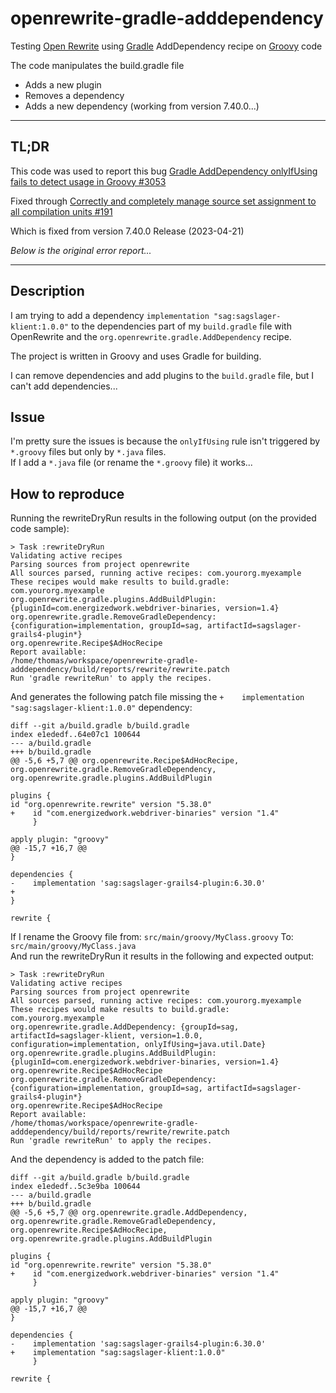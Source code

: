 # openrewrite-gradle-adddependency
Testing [Open Rewrite](https://docs.openrewrite.org/) using [Gradle](https://gradle.org/) AddDependency recipe on [Groovy](https://groovy-lang.org/) code

The code manipulates the build.gradle file
 * Adds a new plugin
 * Removes a dependency
 * Adds a new dependency (working from version 7.40.0...) 

---

## TL;DR

This code was used to report this bug [Gradle AddDependency onlyIfUsing fails to detect usage in Groovy #3053 ](https://github.com/openrewrite/rewrite/issues/3053)

Fixed through [Correctly and completely manage source set assignment to all compilation units #191](https://github.com/openrewrite/rewrite-gradle-plugin/pull/191)

Which is fixed from version 7.40.0 Release (2023-04-21)

_Below is the original error report..._

---

## Description
I am trying to add a dependency `implementation "sag:sagslager-klient:1.0.0"` to the dependencies part of my `build.gradle` file with OpenRewrite and the `org.openrewrite.gradle.AddDependency` recipe.

The project is written in Groovy and uses Gradle for building.

I can remove dependencies and add plugins to the `build.gradle` file, but I can't add dependencies...

## Issue
I'm pretty sure the issues is because the `onlyIfUsing` rule isn't triggered by `*.groovy` files but only by `*.java` files. \
If I add a `*.java` file (or rename the `*.groovy` file) it works...

## How to reproduce

Running the rewriteDryRun results in the following output (on the provided code sample):

    > Task :rewriteDryRun
    Validating active recipes
    Parsing sources from project openrewrite
    All sources parsed, running active recipes: com.yourorg.myexample
    These recipes would make results to build.gradle:
    com.yourorg.myexample
    org.openrewrite.gradle.plugins.AddBuildPlugin: {pluginId=com.energizedwork.webdriver-binaries, version=1.4}
    org.openrewrite.gradle.RemoveGradleDependency: {configuration=implementation, groupId=sag, artifactId=sagslager-grails4-plugin*}
    org.openrewrite.Recipe$AdHocRecipe
    Report available:
    /home/thomas/workspace/openrewrite-gradle-adddependency/build/reports/rewrite/rewrite.patch
    Run 'gradle rewriteRun' to apply the recipes.

And generates the following patch file missing the `+    implementation "sag:sagslager-klient:1.0.0"` dependency:

    diff --git a/build.gradle b/build.gradle
    index e1ededf..64e07c1 100644
    --- a/build.gradle
    +++ b/build.gradle
    @@ -5,6 +5,7 @@ org.openrewrite.Recipe$AdHocRecipe, org.openrewrite.gradle.RemoveGradleDependency, org.openrewrite.gradle.plugins.AddBuildPlugin

    plugins {
    id "org.openrewrite.rewrite" version "5.38.0"
    +    id "com.energizedwork.webdriver-binaries" version "1.4"
         }

    apply plugin: "groovy"
    @@ -15,7 +16,7 @@
    }

    dependencies {
    -    implementation 'sag:sagslager-grails4-plugin:6.30.0'
    +
    }

    rewrite {

If I rename the Groovy file from:
    `src/main/groovy/MyClass.groovy`
To:
    `src/main/groovy/MyClass.java` \
And run the rewriteDryRun it results in the following and expected output:

    > Task :rewriteDryRun
    Validating active recipes
    Parsing sources from project openrewrite
    All sources parsed, running active recipes: com.yourorg.myexample
    These recipes would make results to build.gradle:
    com.yourorg.myexample
    org.openrewrite.gradle.AddDependency: {groupId=sag, artifactId=sagslager-klient, version=1.0.0, configuration=implementation, onlyIfUsing=java.util.Date}
    org.openrewrite.gradle.plugins.AddBuildPlugin: {pluginId=com.energizedwork.webdriver-binaries, version=1.4}
    org.openrewrite.Recipe$AdHocRecipe
    org.openrewrite.gradle.RemoveGradleDependency: {configuration=implementation, groupId=sag, artifactId=sagslager-grails4-plugin*}
    org.openrewrite.Recipe$AdHocRecipe
    Report available:
    /home/thomas/workspace/openrewrite-gradle-adddependency/build/reports/rewrite/rewrite.patch
    Run 'gradle rewriteRun' to apply the recipes.

And the dependency is added to the patch file:

    diff --git a/build.gradle b/build.gradle
    index e1ededf..5c3e9ba 100644
    --- a/build.gradle
    +++ b/build.gradle
    @@ -5,6 +5,7 @@ org.openrewrite.gradle.AddDependency, org.openrewrite.gradle.RemoveGradleDependency, org.openrewrite.Recipe$AdHocRecipe, org.openrewrite.gradle.plugins.AddBuildPlugin

    plugins {
    id "org.openrewrite.rewrite" version "5.38.0"
    +    id "com.energizedwork.webdriver-binaries" version "1.4"
         }

    apply plugin: "groovy"
    @@ -15,7 +16,7 @@
    }

    dependencies {
    -    implementation 'sag:sagslager-grails4-plugin:6.30.0'
    +    implementation "sag:sagslager-klient:1.0.0"
         }

    rewrite {

